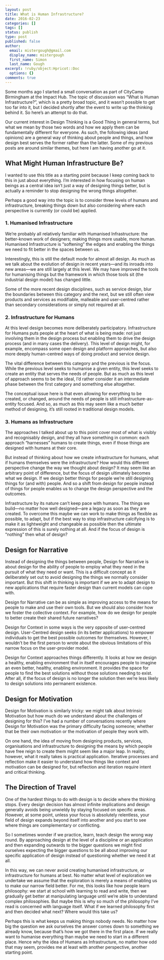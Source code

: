 ```yaml
---
layout: post
title: What is Human Infrastructure?
date: 2016-02-23
categories: []
tags: []
status: publish
type: post
published: false
author:
  email: mistergough@gmail.com
  display_name: mistergough
  first_name: Simon
  last_name: Gough
excerpt: !ruby/object:Hpricot::Doc
  options: {}
comments: true
---
```

Some months ago I started a small conversation as part of CityCamp Birmingham at the Impact Hub. The topic of discussion was “What is Human Infrastructure?”, which is a pretty broad topic, and it wasn’t possible to get too far into it, but I decided shortly after the event to write up the thinking behind it. So here’s an attempt to do that.

Our current interest in Design Thinking is a Good Thing in general terms, but what we mean by those two words and how we apply them can be fundamentally different for everyone. As such, the following ideas (and opinions) are a general way of thinking about people and things, and how design best serves the former rather than the latter. Some of my previous posts are around similar themes, but here I am having another go at it.

## What Might Human Infrastructure Be?
I wanted to use this title as a starting point because I keep coming back to this in just about everything. I’m interested in how focusing on human beings as a central idea isn’t just a way of designing things better, but is actually a reminder to stop designing the wrong things altogether.

Perhaps a good way into the topic is to consider three levels of humans and infrastructure, breaking things down but also considering where each perspective is currently (or could be) applied.

### 1. Humanised Infrastructure
We’re probably all relatively familiar with Humanised Infrastructure: the better-known work of designers; making things more usable, more human. Humanised Infrastructure is “softening” the edges and enabling the things we need to fit better in the spaces between us.

Interestingly, this is still the default mode for almost all design. As much as we talk about the evolution of design in recent years—and its inroads into new areas—we are still largely  at this level. We may have improved the tools for humanising things but the framework in which those tools sit (the industrial design model) has changed little.

Some of the more recent design disciplines, such as service design, blur the boundaries between this category and the next, but we still often view products and services as modifiable, malleable and user-centred rather than secondary considerations or simply not required at all.

### 2. Infrastructure for Humans
At this level design becomes more deliberately participatory. Infrastructure for Humans puts people at the heart of what is being made: not just involving them in the design process but enabling them to drive the design process (and in many cases the delivery). This level of design might, for example, encompass some open design and platform approaches, but also more deeply human-centred ways of doing product and service design.

The vital difference between this category and the previous is the focus. While the previous level seeks to humanise a given entity, this level seeks to create an entity that serves the needs of people. But as much as this level of approach seems to be the ideal, I’d rather consider it an intermediate phase between the first category and something else altogether.

The conceptual issue here is that even allowing for everything to be created, or changed, around the needs of people is still infrastructure-as-entity focused. And so, as much as this may seem like a much better method of designing, it’s still rooted in traditional design models.

### 3. Humans as Infrastructure
The approaches I talked about up to this point cover most of what is visibly and recognisably design, and they all have something in common: each approach “harnesses” humans to create things, even if those things are designed with humans at their core.

But instead of thinking about how we create infrastructure for humans, what if humans themselves were the infrastructure? How would this different perspective change the way we thought about design? It may seem like an arbitrary point of difference, but the focus of design ultimately becomes what we design. If we design better things for people we’re still designing things for (and with) people. And so a shift from design for people instead of things for people enables us to change the design perspective and the outcomes.

Infrastructure by its nature can’t keep pace with humans. The things we build—no matter how well designed—are a legacy as soon as they are created. To overcome this maybe we can work to make things as flexible as possible, to adapt, but if the best way to stop infrastructure calcifying is to make it as lightweight and changeable as possible then the ultimate expression of this is surely nothing at all. And if the focus of design is “nothing” then what of design?

## Design for Narrative
Instead of designing the things between people, Design for Narrative is about design for the ability of people to employ what they need in the pursuit of what they need or want. This is a difficult concept as it deliberately set out to avoid designing the things we normally consider important. But this shift in thinking is important if we are to adapt design to new applications that require faster design than current models can cope with.

Design for Narrative can be as simple as improving access to the means for people to make and use their own tools. But we should also consider how we foster the collective context. For example, how do we design for people to better create their shared future narratives?

Design for Context in some ways is the very opposite of user-centred design. User-Centred design seeks (in its better applications) to empower individuals to get the best possible outcomes for themselves. However, I wouldn’t be the first person to wrote about the obvious limitations of this narrow focus on the user-provider model.

Design for Context approaches things differently. It looks at how we design a healthy, enabling environment that in itself encourages people to imagine an even better, healthy, enabling environment. It provides the space for people to find the best solutions without those solutions needing to exist. After all, if the focus of design is no longer the solution then we’re less likely to design solutions into permanent existence.

## Design for Motivation
Design for Motivation is similarly tricky: we might talk about Intrinsic Motivation but how much do we understand about the challenges of designing for this? I’ve had a number of conversations recently where Design for Motivation was the primary difficulty facing someone; whether that be their own motivation or the motivation of people they work with.

On one hand, the idea of moving from designing products, services, organisations and infrastructure to designing the means by which people have free reign to create them might seem like a major leap. In reality, however, what it really takes is practical application. Iterative processes and reflection make it easier to understand how things like context and motivation can be designed for, but reflection and iteration require intent and critical thinking.

## The Direction of Travel
One of the hardest things to do with design is to decide where the thinking stops. Every design decision has almost infinite implications and design generally avoids being unwieldy by staying focused on specific areas. However, at some point, unless your focus is absolutely relentless, your field of design expands beyond itself into another and you start to see where things are complementary or conflicting.

So I sometimes wonder if we practice, learn, teach design the wrong way round. By approaching design at the level of a discipline or an application and then expanding outwards to the bigger questions we might find ourselves expecting the bigger questions to be all about improving our specific application of design instead of questioning whether we need it at all.

In this way, we can never avoid creating humanised infrastructure, or infrastructure for humans at best. No matter what level of exploration we undertake we assume that the exploration is merely a means of enabling us to make our narrow field better. For me, this looks like how people learn philosophy: we start at school with learning to read and write, then we gradually get better at manipulating language until we’re able to understand complex philosophies. But maybe this is why so much of the philosophy I’ve read is concerned with language itself. What if we learned philosophy first and then decided what next? Where would this take us?

Perhaps this is what keeps us making things nobody needs. No matter how big the question we ask ourselves the answer comes down to something we already know, because that’s how we got there in the first place. If we really want to humanise everything than maybe we need to start in a different place. Hence why the idea of Humans as Infrastructure, no matter how odd that may seem, provides me at least with another perspective, another starting point.


